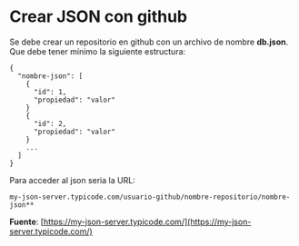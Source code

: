 # Crear JSON con github

Se debe crear un repositorio en github con un archivo de nombre **db.json**. Que debe tener mínimo la siguiente estructura:

```
{
  "nombre-json": [
    {
      "id": 1,
      "propiedad": "valor"
    }
    {
      "id": 2,
      "propiedad": "valor"
    }
    ...
  ]
}
```


Para acceder al json seria la URL:
```
my-json-server.typicode.com/usuario-github/nombre-repositorio/nombre-json**
```

**Fuente**: [https://my-json-server.typicode.com/](https://my-json-server.typicode.com/)
